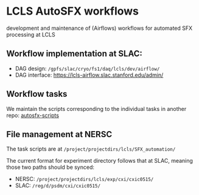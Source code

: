 # LCLS AutoSFX workflows
development and maintenance of (Airflows) workflows for automated SFX processing at LCLS

## Workflow implementation at SLAC:
- DAG design: `/gpfs/slac/cryo/fs1/daq/lcls/dev/airflow/`
- DAG interface: https://lcls-airflow.slac.stanford.edu/admin/

## Workflow tasks
We maintain the scripts corresponding to the individual tasks in another repo: [autosfx-scripts](https://github.com/slaclab/autosfx-scripts)

## File management at NERSC
The task scripts are at `/project/projectdirs/lcls/SFX_automation/`

The current format for experiment directory follows that at SLAC, meaning those two paths should be synced:
- NERSC: `/project/projectdirs/lcls/exp/cxi/cxic0515/`
- SLAC: `/reg/d/psdm/cxi/cxic0515/`

